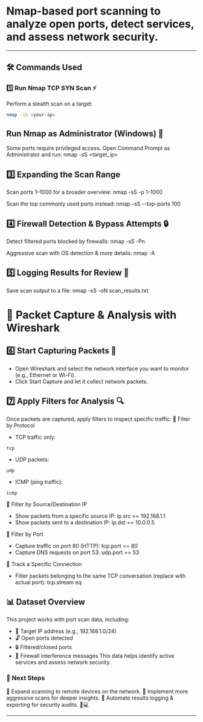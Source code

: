 # Nmap-based port scanning to analyze open ports, detect services, and assess network security.  

---

## 🛠️ Commands Used  

### 1️⃣ **Run Nmap TCP SYN Scan** ⚡ 

Perform a stealth scan on a target:

```bash
nmap -sS <your-ip>
```

## Run Nmap as Administrator (Windows) 🔧

Some ports require privileged access. Open Command Prompt as Administrator and run:
nmap -sS <target_ip>


## 3️⃣ Expanding the Scan Range
Scan ports 1–1000 for a broader overview:
nmap -sS <your-ip> -p 1-1000


Scan the top commonly used ports instead:
nmap -sS --top-ports 100 <your-ip>


## 4️⃣ Firewall Detection & Bypass Attempts 🔒

Detect filtered ports blocked by firewalls:
nmap -sS -Pn <your-ip>


Aggressive scan with OS detection & more details:
nmap -A <your-ip>


## 5️⃣ Logging Results for Review 📝
Save scan output to a file:
nmap -sS <your-ip> -oN scan_results.txt

# 📡 Packet Capture & Analysis with Wireshark

## 6️⃣ Start Capturing Packets 🏁

- Open Wireshark and select the network interface you want to monitor (e.g., Ethernet or Wi-Fi).
- Click Start Capture and let it collect network packets.
  
## 7️⃣ Apply Filters for Analysis 🔍

Once packets are captured, apply filters to inspect specific traffic:
🔹 Filter by Protocol
- TCP traffic only:
```
tcp
```
- UDP packets:
```
udp
```
- ICMP (ping traffic):
```
icmp
```

🔹 Filter by Source/Destination IP
- Show packets from a specific source IP:
ip.src == 192.168.1.1
- Show packets sent to a destination IP:
ip.dst == 10.0.0.5


🔹 Filter by Port
- Capture traffic on port 80 (HTTP):
tcp.port == 80
- Capture DNS requests on port 53:
udp.port == 53


🔹 Track a Specific Connection
- Filter packets belonging to the same TCP conversation (replace <port> with actual port):
tcp.stream eq <port>





## 📊 Dataset Overview

This project works with port scan data, including:
- 🎯 Target IP address (e.g., 192.168.1.0/24)
- 🔓 Open ports detected
- 🔒 Filtered/closed ports
- 📡 Firewall interference messages
This data helps identify active services and assess network security.

### 🚀 Next Steps
🔹 Expand scanning to remote devices on the network.
🔹 Implement more aggressive scans for deeper insights.
🔹 Automate results logging & exporting for security audits.
🔎💻

---

